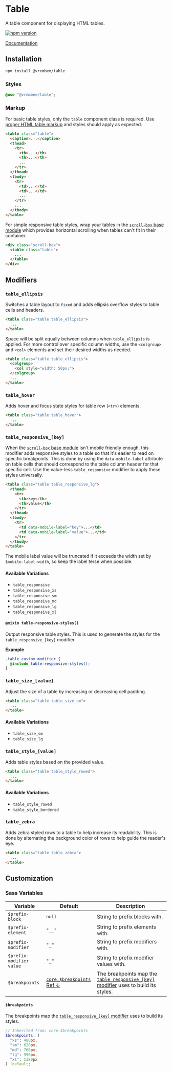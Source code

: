 # Table

A table component for displaying HTML tables.

[![npm version](https://img.shields.io/npm/v/%40vrembem%2Ftable.svg)](https://www.npmjs.com/package/%40vrembem%2Ftable)

[Documentation](https://vrembem.com/packages/table)

## Installation

```sh
npm install @vrembem/table
```

### Styles

```scss
@use "@vrembem/table";
```

### Markup

For basic table styles, only the `table` component class is required. Use [proper HTML table markup](https://developer.mozilla.org/en-US/docs/Web/HTML/Element/table) and styles should apply as expected.

```html
<table class="table">
  <caption>...</caption>
  <thead>
    <tr>
      <th>...</th>
      <th>...</th>
      ...
    </tr>
  </thead>
  <tbody>
    <tr>
      <td>...</td>
      <td>...</td>
      ...
    </tr>
    ...
  </tbody>
</table>
```

For simple responsive table styles, wrap your tables in the [`scroll-box` base module](https://github.com/sebnitu/vrembem/tree/master/packages/base#scroll-box) which provides horizontal scrolling when tables can't fit in their container.

```html
<div class="scroll-box">
  <table class="table">
    ...
  </table>
</div>
```

## Modifiers

### `table_ellipsis`

Switches a table layout to `fixed` and adds ellipsis overflow styles to table cells and headers.

```html
<table class="table table_ellipsis">
  ...
</table>
```

Space will be split equally between columns when `table_ellipsis` is applied. For more control over specific column widths, use the `<colgroup>` and `<col>` elements and set their desired widths as needed.

```html
<table class="table table_ellipsis">
  <colgroup>
    <col style="width: 50px;">
  </colgroup>
  ...
</table>
```

### `table_hover`

Adds hover and focus state styles for table row (`<tr>`) elements.

```html
<table class="table table_hover">
  ...
</table>
```

### `table_responsive_[key]`

When the [`scroll-box` base module](https://github.com/sebnitu/vrembem/tree/master/packages/base#scroll-box) isn't mobile friendly enough, this modifier adds responsive styles to a table so that it's easier to read on specific breakpoints. This is done by using the `data-mobile-label` attribute on table cells that should correspond to the table column header for that specific cell. Use the value-less `table_responsive` modifier to apply these styles universally.

```html
<table class="table table_responsive_lg">
  <thead>
    <tr>
      <th>key</th>
      <th>value</th>
    </tr>
  </thead>
  <tbody>
    <tr>
      <td data-mobile-label="key">...</td>
      <td data-mobile-label="value">...</td>
    </tr>
  </tbody>
</table>
```

The mobile label value will be truncated if it exceeds the width set by `$mobile-label-width`, so keep the label terse when possible.

#### Available Variations

- `table_responsive`
- `table_responsive_xs`
- `table_responsive_sm`
- `table_responsive_md`
- `table_responsive_lg`
- `table_responsive_xl`

#### `@mixin table-responsive-styles()`

Output responsive table styles. This is used to generate the styles for the `table_responsive_[key]` modifier.

**Example**

```scss
.table_custom_modifier {
  @include table-responsive-styles();
}
```

### `table_size_[value]`

Adjust the size of a table by increasing or decreasing cell padding.

```html
<table class="table table_size_sm">
  ...
</table>
```

#### Available Variations

- `table_size_sm`
- `table_size_lg`

### `table_style_[value]`

Adds table styles based on the provided value.

```html
<table class="table table_style_rowed">
  ...
</table>
```

#### Available Variations

- `table_style_rowed`
- `table_style_bordered`

### `table_zebra`

Adds zebra styled rows to a table to help increase its readability. This is done by alternating the background color of rows to help guide the reader's eye.

```html
<table class="table table_zebra">
  ...
</table>
```

## Customization

### Sass Variables

| Variable                 | Default                                        | Description                                                                                                  |
| ------------------------ | ---------------------------------------------- | ------------------------------------------------------------------------------------------------------------ |
| `$prefix-block`          | `null`                                         | String to prefix blocks with.                                                                                |
| `$prefix-element`        | `"__"`                                         | String to prefix elements with.                                                                              |
| `$prefix-modifier`       | `"_"`                                          | String to prefix modifiers with.                                                                             |
| `$prefix-modifier-value` | `"_"`                                          | String to prefix modifier values with.                                                                       |
| `$breakpoints`           | [`core.$breakpoints` Ref &darr;](#breakpoints) | The breakpoints map the [`table_responsive_[key]` modifier](#table_responsive_key) uses to build its styles. |

#### `$breakpoints`

The breakpoints map the [`table_responsive_[key]` modifier](#table_responsive_key) uses to build its styles.

```scss
// Inherited from: core.$breakpoints
$breakpoints: (
  "xs": 480px,
  "sm": 620px,
  "md": 760px,
  "lg": 990px,
  "xl": 1380px
) !default;
```
